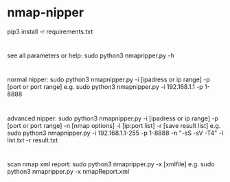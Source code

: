 # nmap-nipper
pip3 install -r requirements.txt
#
see all parameters or help: sudo python3 nmapripper.py -h
#
normal nipper: sudo python3 nmapnipper.py -i [ipadress or ip range] -p [port or port range]
e.g. sudo python3 nmapnipper.py -i 192.168.1.1 -p 1-8888
#
advanced nipper: sudo python3 nmapnipper.py -i [ipadress or ip range] -p [port or port range] -n [nmap options] -l [ip:port list] -r [save result list]
e.g. sudo python3 nmapnipper.py -i 192.168.1.1-255 -p 1-8888 -n "-sS -sV -T4" -l list.txt -r result.txt
#
scan nmap xml report: sudo python3 nmapripper.py -x [xmlfile]
e.g. sudo python3 nmapripper.py -x nmapReport.xml
